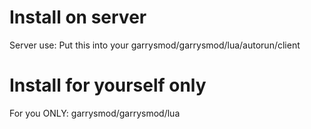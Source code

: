 # Install on server
Server use: Put this into your garrysmod/garrysmod/lua/autorun/client
# Install for yourself only
For you ONLY: garrysmod/garrysmod/lua
